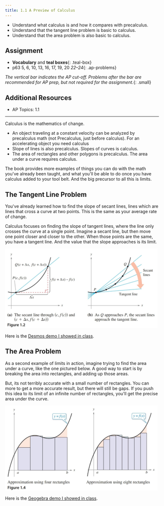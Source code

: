 ```yaml
---
title: 1.1 A Preview of Calculus
---
```


- Understand what calculus is and how it compares with precalculus.
- Understand that the tangent line problem is basic to calculus.
- Understand that the area problem is also basic to calculus.

## Assignment

- **Vocabulary** and **teal boxes**{: .teal-box}
- p63 5, 6, 10, 13, 16, 17, 19, 20 *22–24*{: .ap-problems}

*The vertical bar indicates the AP cut-off. Problems after the bar are recommended for AP prep, but not required for the assignment.*{: .small}

## Additional Resources

- AP Topics: 1.1

---

Calculus is the mathematics of change.

- An object traveling at a constant velocity can be analyzed by precalculus math (not Precalculus, just before calculus). For an accelerating object you need calculus
- Slope of lines is also precalculus. Slopes of curves is calculus.
- The area of rectangles and other polygons is precalculus. The area under a curve requires calculus.

The book provides more examples of things you can do with the math you've already been taught, and what you'll be able to do once you have calculus added to your tool belt. And the big precursor to all this is limits.

## The Tangent Line Problem

You've already learned how to find the slope of secant lines, lines which are lines that cross a curve at two points. This is the same as your average rate of change.

Calculus focuses on finding the slope of tangent lines, where the line only crosses the curve at a single point. Imagine a secant line, but then move one point closer and closer to the other. When those points are the same, you have a tangent line. And the value that the slope approaches is its limit.

<img src="./img/figure-1.2.png" width="500" alt="Figure 1.2 from text">

Here is the [Desmos demo I showed in class](https://www.desmos.com/calculator/ndruflgw8x).

## The Area Problem

As a second example of limits in action, imagine trying to find the area under a curve, like the one pictured below. A good way to start is by breaking the area into rectangles, and adding up those areas.

But, its not terribly accurate with a small number of rectangles. You can more to get a more accurate result, but there will still be gaps. If you push this idea to its limit of an infinite number of rectangles, you'll get the precise area under the curve.

<img src="./img/figure-1.4.png" width="500" alt="Figure 1.4 from text">

Here is the [Geogebra demo I showed in class](https://www.geogebra.org/m/CvMuWxcT).
